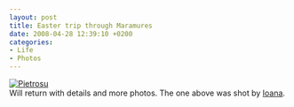 ```yaml
---
layout: post
title: Easter trip through Maramures
date: 2008-04-28 12:39:10 +0200
categories:
- Life
- Photos
---
```

<p><a href="http://www.flickr.com/photos/ioana/2448794476/"><img src="http://farm3.static.flickr.com/2135/2448794476_73d99398ba.jpg" alt="Pietrosu" border="0" class="image" /></a><br />
Will return with details and more photos. The one above was shot by <a href="http://www.flickr.com/photos/ioana/">Ioana</a>.</p>
